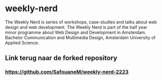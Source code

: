 # weekly-nerd

The Weekly Nerd is series of workshops, case-studies and talks about web design and web development. The Weekly Nerd is part of the half year minor programme about Web Design and Development in Amsterdam. Bachelor Communication and Multimedia Design, Amsterdam University of Applied Science.

## Link terug naar de forked repository 
### https://github.com/SafouaneM/weekly-nerd-2223
